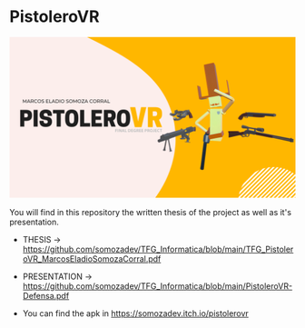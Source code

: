 # PistoleroVR

![Screenshots](resources_git/portrait.png)

You will find in this repository the written thesis of the project as well as it's presentation. 
- THESIS ->  https://github.com/somozadev/TFG_Informatica/blob/main/TFG_PistoleroVR_MarcosEladioSomozaCorral.pdf
- PRESENTATION -> https://github.com/somozadev/TFG_Informatica/blob/main/PistoleroVR-Defensa.pdf

- You can find the apk in https://somozadev.itch.io/pistolerovr
  
